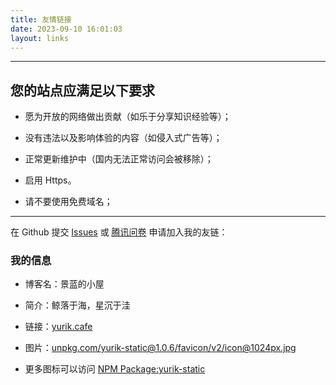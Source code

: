 ```yaml
---
title: 友情链接
date: 2023-09-10 16:01:03
layout: links
---
```


---

## 您的站点应满足以下要求

- 愿为开放的网络做出贡献（如乐于分享知识经验等）；

- 没有违法以及影响体验的内容（如侵入式广告等）；

- 正常更新维护中（国内无法正常访问会被移除）；

- 启用 Https。

- 请不要使用免费域名；

---

在 Github 提交 [Issues](https://github.com/ImJingLan/FriendLink/issues/new/choose) 或 [腾讯问卷](https://wj.qq.com/s2/13028516/7438/) 申请加入我的友链：

### 我的信息

- 博客名：景蓝的小屋

- 简介：鲸落于海，星沉于洼

- 链接：[yurik.cafe](//yurik.cafe)

- 图片：[unpkg.com/yurik-static@1.0.6/favicon/v2/icon@1024px.jpg](//unpkg.com/yurik-static@1.0.6/favicon/v2/icon@1024px.jpg)

- 更多图标可以访问 [NPM Package:yurik-static](//unpkg.com/browse/yurik-static@1.0.6/favicon/v2/)
